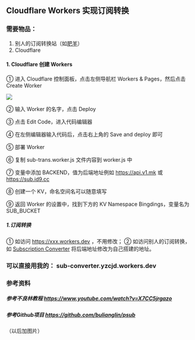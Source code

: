 ## Cloudflare Workers 实现订阅转换

### 需要物品：
1. 别人的订阅转换站（如[肥羊](https://api.v1.mk)）
2. Cloudflare

#### 1. Cloudflare 创建 Workers
① 进入 Cloudflare 控制面板，点击左侧导航栏 Workers & Pages，然后点击 Create Worker

![](https://github.com/yzcjd/sub-trans/blob/main/png/1.png?raw=true)

② 输入 Worker 的名字，点击 Deploy



③ 点击 Edit Code，进入代码编辑器



④ 在左侧编辑器输入代码后，点击右上角的 Save and deploy 即可




⑤ 部署 Worker

⑥ 复制 sub-trans.worker.js 文件内容到 worker.js 中

⑦ 变量中添加 BACKEND，值为后端地址例如 https://api.v1.mk 或 https://sub.id9.cc



⑧ 创建一个 KV，命名空间名可以随意填写



⑨ 返回 Worker 的设置中，找到下方的 KV Namespace Bingdings，变量名为 SUB_BUCKET



##### 1.订阅转换
① 如访问 https://xxx.workers.dev ，不用修改；
② 如访问别人的订阅转换，如 [Subscription Converter](https://sub-web.netlify.app/) 将后端地址修改为自己搭建的地址。




### 可以直接用我的： sub-converter.yzcjd.workers.dev

### 参考资料
##### 参考不良林教程 https://www.youtube.com/watch?v=X7CC5jrgazo
##### 参考Github项目 https://github.com/bulianglin/psub

（以后加图片）

